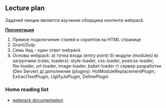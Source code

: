 ## Lecture plan

Задачей лекции является изучение сборщика контента webpack.

**[Презентация](https://docs.google.com/presentation/d/1iDzyMejxiyJ6VbP7MdhqAo3Z71a1z8K6GMFJEpPjKDA/edit?usp=sharing)**

1. Прямое подключение стилей и скриптов на HTML странице
2. Grunt/Gulp
3. Семь бед - один ответ webpack
4. Основы webpack:
    a) точка входа (entry point)
    б) модули (modules)
    в) загрузчики (rules, loaders): style-loader, css-loader, postcss-loader, file-loader, url-loader, image-loader, babel-loader
    г) сервер разработки (Dev Server)
    д) дополнения (plugins): HotModuleReplacementPlugin, ExtractTextPlugin, UglifyJsPlugin, DefinePlugin

### Home reading list

- [webpack documentation](https://webpack.js.org)
